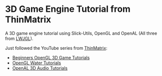 # 3D Game Engine Tutorial from ThinMatrix

A 3D game engine tutorial using Slick-Utils, OpenGL and OpenAL (All three from [LWJGL](https://www.lwjgl.org)).

Just followed the YouTube series from [ThinMatrix](https://www.youtube.com/user/ThinMatrix):
* [Beginners OpenGL 3D Game Tutorials](https://www.youtube.com/playlist?list=PLRIWtICgwaX0u7Rf9zkZhLoLuZVfUksDP)
* [OpenGL Water Tutorials](https://www.youtube.com/playlist?list=PLRIWtICgwaX23jiqVByUs0bqhnalNTNZh)
* [OpenAL 3D Audio Tutorials](https://www.youtube.com/playlist?list=PLRIWtICgwaX2VNpAFjAZdlQw2pA1-5kU8)